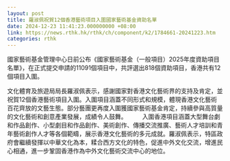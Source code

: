 ```yaml
---
layout: post
title: 羅淑佩祝賀12個香港藝術項目入圍國家藝術基金資助名單
date: 2024-12-23 11:41:23.000000000 +08:00
link: https://news.rthk.hk/rthk/ch/component/k2/1784661-20241223.htm
categories: rthk
---
```


國家藝術基金管理中心日前公布《國家藝術基金（一般項目）2025年度資助項目名單》，在正式提交申請的11091個項目中，共評選出818個資助項目，香港共有12個項目入圍。

文化體育及旅遊局局長羅淑佩表示，感謝國家對香港文化藝術界的支持及肯定，並祝賀12個香港藝術項目入圍。入圍項目涵蓋不同形式和規模，體現香港文化藝術百花齊放的文藝生態。部分藝團更再度入圍獲國家藝術基金肯定，持續參與高質量的文化藝術和創意產業發展，成績令人鼓舞。
　　 
入圍香港項目涵蓋大型舞台劇和作品創作、小型劇目和作品創作、美術創作、傳播交流推廣、藝術人才培訓和青年藝術創作人才等各個範疇，展示香港文化藝術的多元成就。羅淑佩表示，特區政府會繼續發揮以中華文化為本，糅合西方文化的特色，促進中外文化交流，增進民心相通，進一步鞏固香港作為中外文化藝術交流中心的地位。
